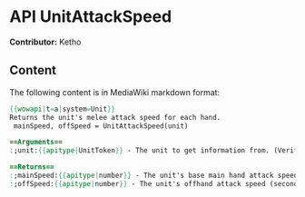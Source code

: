 # API UnitAttackSpeed

**Contributor:** Ketho

## Content

The following content is in MediaWiki markdown format:

```mediawiki
{{wowapi|t=a|system=Unit}}
Returns the unit's melee attack speed for each hand.
 mainSpeed, offSpeed = UnitAttackSpeed(unit)

==Arguments==
:;unit:{{apitype|UnitToken}} - The unit to get information from. (Verified for <code>"player"</code> and <code>"target"</code>)

==Returns==
:;mainSpeed:{{apitype|number}} - The unit's base main hand attack speed (seconds)
:;offSpeed:{{apitype|number}} - The unit's offhand attack speed (seconds) - <code>nil</code> if the unit has no offhand weapon.
```